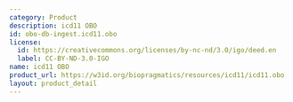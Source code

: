 ```yaml
---
category: Product
description: icd11 OBO
id: obo-db-ingest.icd11.obo
license:
  id: https://creativecommons.org/licenses/by-nc-nd/3.0/igo/deed.en
  label: CC-BY-ND-3.0-IGO
name: icd11 OBO
product_url: https://w3id.org/biopragmatics/resources/icd11/icd11.obo
layout: product_detail
---
```

